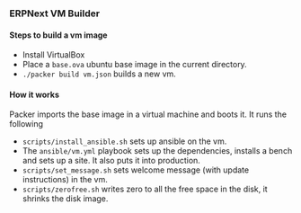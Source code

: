 ### ERPNext VM Builder

#### Steps to build a vm image

* Install VirtualBox
* Place a `base.ova` ubuntu base image in the current directory.
* `./packer build vm.json` builds a new vm.

#### How it works

Packer imports the base image in a virtual machine and boots it. It runs the following

* `scripts/install_ansible.sh` sets up ansible on the vm.
* The `ansible/vm.yml` playbook sets up the dependencies, installs a bench and sets up a site. It also puts it into production.
* `scripts/set_message.sh` sets welcome message (with update instructions) in the vm.
* `scripts/zerofree.sh` writes zero to all the free space in the disk, it shrinks the disk image.

